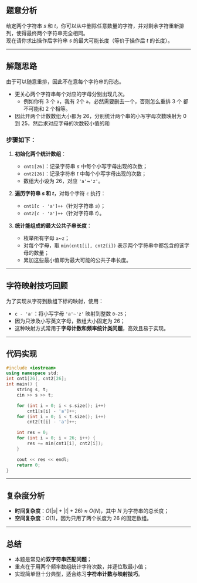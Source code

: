 ## 题意分析

给定两个字符串 $s$ 和 $t$，你可以从中删除任意数量的字符，并对剩余字符重新排列，使得最终两个字符串完全相同。  
现在请你求出操作后字符串 $s$ 的最大可能长度（等价于操作后 $t$ 的长度）。

---

## 解题思路

由于可以随意重排，因此不在意每个字符串的形态。

- 更关心两个字符串每个对应的字母分别出现几次。
    - 例如你有 $3$ 个 `a`，我有 $2$个 `a`，必然需要删去一个，否则怎么重排 $3$ 个 都不可能和 $2$ 个相等。
- 因此开两个计数数组大小都为 $26$，分别统计两个串的小写字母次数映射为 $0$ 到 $25$，然后求对应字母的次数较小值的和

### 步骤如下：

1. **初始化两个统计数组**：
   - `cnt1[26]`：记录字符串 $s$ 中每个小写字母出现的次数；
   - `cnt2[26]`：记录字符串 $t$ 中每个小写字母出现的次数；
   - 数组大小设为 26，对应 `'a'`~`'z'`。

2. **遍历字符串 $s$ 和 $t$**，对每个字符 `c` 执行：
   - `cnt1[c - 'a']++`（针对字符串 $s$）；
   - `cnt2[c - 'a']++`（针对字符串 $t$）。

3. **统计能组成的最大公共子串长度**：
   - 枚举所有字母 `a`~`z`；
   - 对每个字母，取 `min(cnt1[i], cnt2[i])` 表示两个字符串中都包含的该字母的数量；
   - 累加这些最小值即为最大可能的公共子串长度。

---

## 字符映射技巧回顾

为了实现从字符到数组下标的映射，使用：

- `c - 'a'`：将小写字母 `'a'~'z'` 映射到整数 `0~25`；
- 因为只涉及小写英文字母，数组大小固定为 26；
- 这种映射方式常用于**字母计数和频率统计类问题**，高效且易于实现。

---

## 代码实现

```cpp
#include <iostream>
using namespace std;
int cnt1[26], cnt2[26];
int main() {
    string s, t;
    cin >> s >> t;

    for (int i = 0; i < s.size(); i++) 
        cnt1[s[i] - 'a']++;
    for (int i = 0; i < t.size(); i++) 
        cnt2[t[i] - 'a']++;

    int res = 0;
    for (int i = 0; i < 26; i++) {
        res += min(cnt1[i], cnt2[i]);
    }

    cout << res << endl;
    return 0;
}
```
---


## 复杂度分析

- **时间复杂度**：$O(|s| + |t| + 26)$ ≈ $O(N)$，其中 $N$ 为字符串的总长度；
- **空间复杂度**：$O(1)$，因为只用了两个长度为 26 的固定数组。

---



## 总结

- 本题是常见的**双字符串匹配问题**；
- 重点在于用两个频率数组统计字符次数，并逐位取最小值；
- 实现简单但十分典型，适合练习**字符串计数与映射技巧**。
